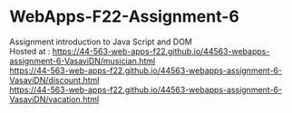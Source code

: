 # WebApps-F22-Assignment-6
Assignment introduction to Java Script and DOM
<br>Hosted at : <https://44-563-web-apps-f22.github.io/44563-webapps-assignment-6-VasaviDN/musician.html>
<br><https://44-563-web-apps-f22.github.io/44563-webapps-assignment-6-VasaviDN/discount.html>
<br><https://44-563-web-apps-f22.github.io/44563-webapps-assignment-6-VasaviDN/vacation.html>
